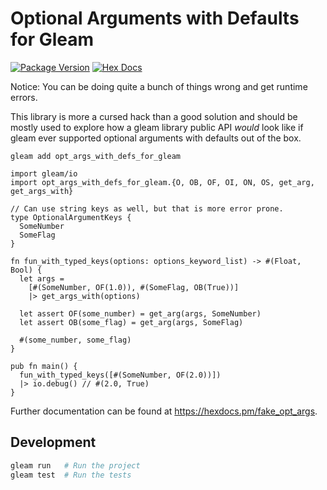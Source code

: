 # Optional Arguments with Defaults for Gleam

[![Package Version](https://img.shields.io/hexpm/v/fake_opt_args)](https://hex.pm/packages/fake_opt_args)
[![Hex Docs](https://img.shields.io/badge/hex-docs-ffaff3)](https://hexdocs.pm/fake_opt_args/)

Notice: You can be doing quite a bunch of things wrong and get runtime errors.

This library is more a cursed hack than a good solution and should be mostly
used to explore how a gleam library public API _would_ look like if gleam
ever supported optional arguments with defaults out of the box.

```shell
gleam add opt_args_with_defs_for_gleam
```

```gleam
import gleam/io
import opt_args_with_defs_for_gleam.{O, OB, OF, OI, ON, OS, get_arg, get_args_with}

// Can use string keys as well, but that is more error prone.
type OptionalArgumentKeys {
  SomeNumber
  SomeFlag
}

fn fun_with_typed_keys(options: options_keyword_list) -> #(Float, Bool) {
  let args =
    [#(SomeNumber, OF(1.0)), #(SomeFlag, OB(True))]
    |> get_args_with(options)

  let assert OF(some_number) = get_arg(args, SomeNumber)
  let assert OB(some_flag) = get_arg(args, SomeFlag)

  #(some_number, some_flag)
}

pub fn main() {
  fun_with_typed_keys([#(SomeNumber, OF(2.0))])
  |> io.debug() // #(2.0, True)
}
```

Further documentation can be found at <https://hexdocs.pm/fake_opt_args>.

## Development

```sh
gleam run   # Run the project
gleam test  # Run the tests
```
